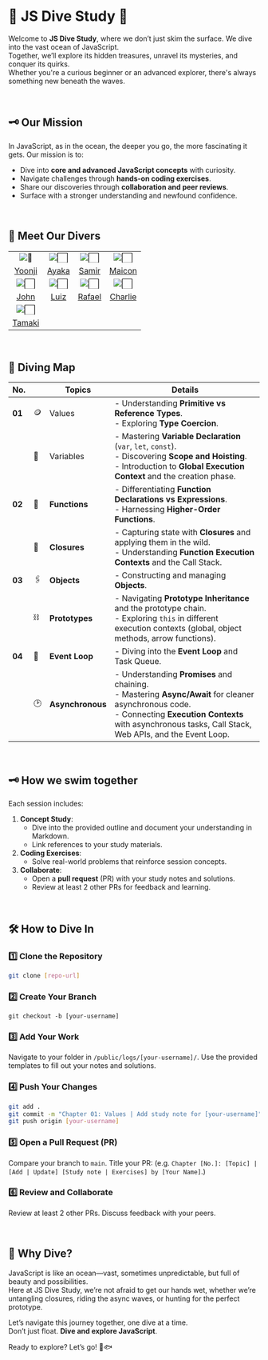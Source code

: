 # 🌊 JS Dive Study 🐋

Welcome to **JS Dive Study**, where we don’t just skim the surface. We dive into the vast ocean of JavaScript. <br />
Together, we’ll explore its hidden treasures, unravel its mysteries, and conquer its quirks. <br />
Whether you're a curious beginner or an advanced explorer, there's always something new beneath the waves.

<br />

## 🗝️ **Our Mission**
In JavaScript, as in the ocean, the deeper you go, the more fascinating it gets. Our mission is to:
- Dive into **core and advanced JavaScript concepts** with curiosity.
- Navigate challenges through **hands-on coding exercises**.
- Share our discoveries through **collaboration and peer reviews**.
- Surface with a stronger understanding and newfound confidence.

<br />

## 🐬 **Meet Our Divers**

|                              |                              |                              |                              |
|:-----------------------------------:|:-----------------------------------:|:-----------------------------------:|:-----------------------------------:|
| ![🌊](https://em-content.zobj.net/source/apple/391/water-wave_1f30a.png) | ![⬜️](https://em-content.zobj.net/source/apple/391/white-large-square_2b1c.png) | ![⬜️](https://em-content.zobj.net/source/apple/391/white-large-square_2b1c.png)  | ![⬜️](https://em-content.zobj.net/source/apple/391/white-large-square_2b1c.png) |
| [Yoonji](https://github.com/navynj/JS-Dive-Study/tree/main/public/logs/yoonji) | [Ayaka](https://github.com/navynj/JS-Dive-Study/tree/main/public/logs/ayaka)   | [Samir](https://github.com/navynj/JS-Dive-Study/tree/main/public/logs/samir)   | [Maicon](https://github.com/navynj/JS-Dive-Study/tree/main/public/logs/maicon) |
| ![⬜️](https://em-content.zobj.net/source/apple/391/white-large-square_2b1c.png)  | ![⬜️](https://em-content.zobj.net/source/apple/391/white-large-square_2b1c.png)   | ![⬜️](https://em-content.zobj.net/source/apple/391/white-large-square_2b1c.png) | ![⬜️](https://em-content.zobj.net/source/apple/391/white-large-square_2b1c.png) |
| [John](https://github.com/navynj/JS-Dive-Study/tree/main/public/logs/john)     | [Luiz](https://github.com/navynj/JS-Dive-Study/tree/main/public/logs/luiz)     | [Rafael](https://github.com/navynj/JS-Dive-Study/tree/main/public/logs/rafael) | [Charlie](https://github.com/navynj/JS-Dive-Study/tree/main/public/logs/charlie) |
| ![⬜️](https://em-content.zobj.net/source/apple/391/white-large-square_2b1c.png) |                                       |                                       |                                       |
| [Tamaki](https://github.com/navynj/JS-Dive-Study/tree/main/public/logs/tamaki) |                                       |                                       |                                       |

<br />

## 🧭 **Diving Map**

|No. |                  | Topics                     | Details                                                                                                  |
|-|----------------------------|---------------------------|---------------------------------------------------------------------------------------------------------|
|**01**| 🪙 | Values                | - Understanding **Primitive vs Reference Types**.<br> - Exploring **Type Coercion**.                    |
|                   |   🫙   | Variables             | - Mastering **Variable Declaration** (`var`, `let`, `const`).<br> - Discovering **Scope and Hoisting**.<br> - Introduction to **Global Execution Context** and the creation phase. |
|**02**| 📐 | **Functions**             | - Differentiating **Function Declarations vs Expressions**.<br> - Harnessing **Higher-Order Functions**. |
|              | 🫧 | **Closures**              | - Capturing state with **Closures** and applying them in the wild.<br> - Understanding **Function Execution Contexts** and the Call Stack. |
|**03**| 🖇️ | **Objects**               | - Constructing and managing **Objects**.                                                               |
|          |  ⛓️  | **Prototypes**            | - Navigating **Prototype Inheritance** and the prototype chain.<br> - Exploring `this` in different execution contexts (global, object methods, arrow functions). |
|**04**| 🛞 | **Event Loop**            | - Diving into the **Event Loop** and Task Queue.                                                        |
|            | 🕑 | **Asynchronous**          | - Understanding **Promises** and chaining.<br> - Mastering **Async/Await** for cleaner asynchronous code.<br> - Connecting **Execution Contexts** with asynchronous tasks, Call Stack, Web APIs, and the Event Loop. |


<br />

## 🗝️ **How we swim together**

Each session includes:
1. **Concept Study**:
   - Dive into the provided outline and document your understanding in Markdown.
   - Link references to your study materials.
2. **Coding Exercises**:
   - Solve real-world problems that reinforce session concepts.
3. **Collaborate**:
   - Open a **pull request** (PR) with your study notes and solutions.
   - Review at least 2 other PRs for feedback and learning.

<br />

## 🛠️ **How to Dive In**

### 1️⃣ Clone the Repository
```bash
git clone [repo-url]
```
### 2️⃣ Create Your Branch
```
git checkout -b [your-username]
```
### 3️⃣ Add Your Work
Navigate to your folder in `/public/logs/[your-username]/`.
Use the provided templates to fill out your notes and solutions.

### 4️⃣ Push Your Changes
```bash
git add .
git commit -m "Chapter 01: Values | Add study note for [your-username]"
git push origin [your-username]
```
### 5️⃣ Open a Pull Request (PR)
Compare your branch to `main`.
Title your PR: (e.g. `Chapter [No.]: [Topic] | [Add | Update] [Study note | Exercises] by [Your Name]`.)

### 6️⃣ Review and Collaborate
Review at least 2 other PRs.
Discuss feedback with your peers.

<br />

## 🌊 Why Dive?
JavaScript is like an ocean—vast, sometimes unpredictable, but full of beauty and possibilities. <br />Here at JS Dive Study, we’re not afraid to get our hands wet, whether we’re untangling closures, riding the async waves, or hunting for the perfect prototype.

Let’s navigate this journey together, one dive at a time. <br /> Don’t just float. **Dive and explore JavaScript**. 

Ready to explore? Let’s go! 🚀🐟

